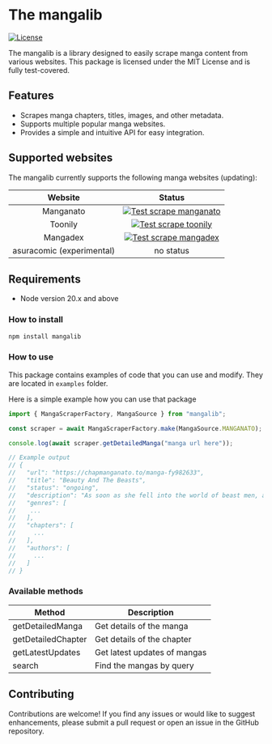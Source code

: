 # The mangalib

[![License](https://img.shields.io/badge/license-MIT-blue)](https://opensource.org/licenses/MIT)

The mangalib is a library designed to easily scrape manga content from various websites. This package is licensed under the MIT License and is fully test-covered.

## Features

- Scrapes manga chapters, titles, images, and other metadata.
- Supports multiple popular manga websites.
- Provides a simple and intuitive API for easy integration.

## Supported websites

The mangalib currently supports the following manga websites (updating):

|        **Website**        |                                                                                           **Status**                                                                                           |
| :-----------------------: | :--------------------------------------------------------------------------------------------------------------------------------------------------------------------------------------------: |
|         Manganato         | [![Test scrape manganato](https://github.com/AkioSarkiz/mangalib/actions/workflows/manganato-test.yml/badge.svg)](https://github.com/AkioSarkiz/mangalib/actions/workflows/manganato-test.yml) |
|          Toonily          |    [![Test scrape toonily](https://github.com/AkioSarkiz/mangalib/actions/workflows/toonily-test.yml/badge.svg)](https://github.com/AkioSarkiz/mangalib/actions/workflows/toonily-test.yml)    |
|         Mangadex          |  [![Test scrape mangadex](https://github.com/AkioSarkiz/mangalib/actions/workflows/mangadex-test.yml/badge.svg)](https://github.com/AkioSarkiz/mangalib/actions/workflows/mangadex-test.yml)   |
| asuracomic (experimental) |                                                                                           no status                                                                                            |

## Requirements

- Node version 20.x and above

### How to install

```bash
npm install mangalib
```

### How to use

This package contains examples of code that you can use and modify. They are located in `examples` folder.

Here is a simple example how you can use that package

```typescript
import { MangaScraperFactory, MangaSource } from "mangalib";

const scraper = await MangaScraperFactory.make(MangaSource.MANGANATO);

console.log(await scraper.getDetailedManga("manga url here"));

// Example output
// {
//   "url": "https://chapmanganato.to/manga-fy982633",
//   "title": "Beauty And The Beasts",
//   "status": "ongoing",
//   "description": "As soon as she fell into the world of beast men, a leopard forcibly took her back to his home. Indeed, Bai Jingjing is at a complete and utter loss. The males in this world are all handsome beyond compare, while the women are all so horrid that even the gods shudder at their sight. As a first-rate girl from the modern world (she's even a quarter Russian), Bai Jingjing finds herself sitting at the center of a harem filled with beautiful men -- at the very peak of existence.",
//   "genres": [
//    ...
//   ],
//   "chapters": [
//     ...
//   ],
//   "authors": [
//     ...
//   ]
// }
```

### Available methods

| Method             | Description                  |
| ------------------ | ---------------------------- |
| getDetailedManga   | Get details of the manga     |
| getDetailedChapter | Get details of the chapter   |
| getLatestUpdates   | Get latest updates of mangas |
| search             | Find the mangas by query     |

## Contributing

Contributions are welcome! If you find any issues or would like to suggest enhancements, please submit a pull request or open an issue in the GitHub repository.
